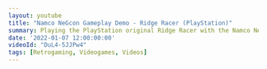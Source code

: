 ```yaml
---
layout: youtube
title: "Namco NeGcon Gameplay Demo - Ridge Racer (PlayStation)"
summary: Playing the PlayStation original Ridge Racer with the Namco NeGcon controller.
date: '2022-01-07 12:00:00:00'
videoId: "DuL4-5JJPw4"
tags: [Retrogaming, Videogames, Videos]
---
```


